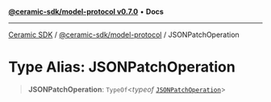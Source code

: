 [**@ceramic-sdk/model-protocol v0.7.0**](../README.md) • **Docs**

***

[Ceramic SDK](../../../README.md) / [@ceramic-sdk/model-protocol](../README.md) / JSONPatchOperation

# Type Alias: JSONPatchOperation

> **JSONPatchOperation**: `TypeOf`\<*typeof* [`JSONPatchOperation`](../variables/JSONPatchOperation.md)\>
